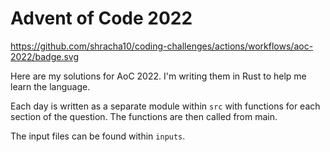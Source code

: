 # Advent of Code 2022

https://github.com/shracha10/coding-challenges/actions/workflows/aoc-2022/badge.svg

Here are my solutions for AoC 2022. I'm writing them in Rust to help me learn the language.

Each day is written as a separate module within `src` with functions for each section of the question. The functions are then called from main.

The input files can be found within `inputs`.
